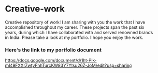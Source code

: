 # Creative-work
Creative repository of work! 
I am sharing with you the work that I have accomplished throughout my career. These projects span the past six years, during which I have collaborated with and served renowned brands in India. Please take a look at my portfolio. I hope you enjoy the work.


### Here's the link to my portfolio document
https://docs.google.com/document/d/1ht-Pik-mI49FXXrZwtyFhhTurcKW83Y7Ytsu26Z-JoM/edit?usp=sharing

